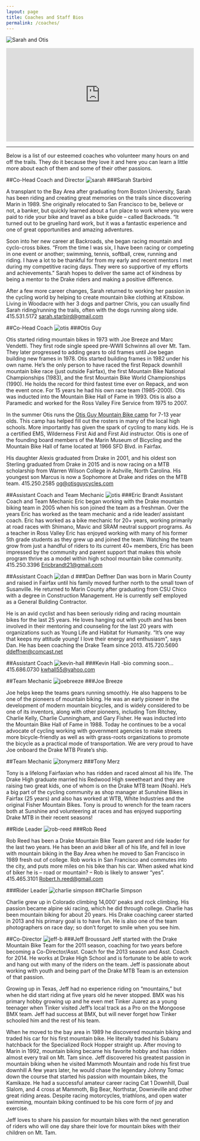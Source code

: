 ```yaml
---
layout: page
title: Coaches and Staff Bios
permalink: /coaches/
---
```

![Sarah and Otis](../images/otis+sarah.jpg)
<iframe src="https://docs.google.com/spreadsheets/d/199FFGxQ1bk2o0IvfIiAt8_eK7gsDK_Nwl2WCwTc4nXs/pubhtml?widget=true&amp;headers=false" style="border: 0" width="100%" height="250px" frameborder="0" scrolling="no"></iframe>

***

Below is a list of our esteemed coaches who volunteer many hours on and off the trails. They do it because they love it and here you can learn a little more about each of them and some of their other passions.

##Co-Head Coach and Director
![sarah](../images/Sarah-Starbird.jpg)
###Sarah Starbird
A transplant to the Bay Area after graduating from Boston University, Sarah has been riding and creating great memories on the trails since discovering Marin in 1989.She originally relocated to San Francisco to be, believe or not, a banker, but quickly learned about a fun place to work where you were paid to ride your bike and travel as a bike guide – called Backroads. “It turned out to be grueling hard work, but it was a fantastic experience and one of great opportunities and amazing adventures.Soon into her new career at Backroads, she began racing mountain and cyclo-cross bikes.  “From the time I was six, I have been racing or competing in one event or another; swimming, tennis, softball, crew, running and riding. I have a lot to be thankful for from my early and recent mentors I met during my competitive racing days. They were so supportive of my efforts and achievements.”  Sarah hopes to deliver the same act of kindness by being a mentor to the Drake riders and making a positive difference.After a few more career changes, Sarah returned to working her passion in the cycling world by helping to create mountain bike clothing at Kitsbow. Living in Woodacre with her 3 dogs and partner Chris, you can usually find Sarah riding/running the trails, often with the dogs running along side.415.531.5172sarah.starbird@gmail.com

##Co-Head Coach
![otis](../images/Otis-Guy.jpg)
###Otis Guy

Otis started riding mountain bikes in 1973 with Joe Breeze and Marc Vendetti. They first rode single speed pre-WWII Schwinns all over Mt. Tam. They later progressed to adding gears to old frames until Joe began building new frames in 1978. Otis started building frames in 1982 under his own name. He’s the only person to have raced the first Repack downhill mountain bike race (just outside Fairfax), the first Mountain Bike National Championships (1983), and the first Mountain Bike World Championships (1990). He holds the record for third fastest time ever on Repack, and won the event once. For 15 years he had his own race team (1985-2000). Otis was inducted into the Mountain Bike Hall of Fame in 1993. Otis is also a Paramedic and worked for the Ross Valley Fire Service from 1975 to 2007.In the summer Otis runs the [Otis Guy Mountain Bike camp][id] for 7-13 year olds. This camp has helped fill out the rosters in many of the local high schools. More importantly has given the spark of cycling to many kids. He is a certified EMS, Wilderness First Aid and First Aid instructor. Otis is one of the founding board members of the Marin Museum of Bicycling and the Mountain Bike Hall of fame located at 1966 SFD Blvd. in Fairfax.[id]:http://www.otisguymountainbikecamp.com/
His daughter Alexis graduated from Drake in 2001, and his oldest son Sterling graduated from Drake in 2015 and is now racing on a MTB scholarship from Warren Wilson College in Ashville, North Carolina. His youngest son Marcus is now a Sophomore at Drake and rides on the MTB team.415.250.2585og@otisguycycles.com

##Assistant Coach and Team Mechanic
![otis](../images/eric-brandt.png)
###Eric BrandtAssistant Coach and Team MechanicEric began working with the Drake mountain biking team in 2005 when his son joined the team as a freshman.  Over the years Eric has worked as the team mechanic and a ride leader/ assistant coach.  Eric has worked as a bike mechanic for 20+ years, working primarily at road races with Shimano, Mavic and SRAM neutral support programs.  As a teacher in Ross Valley Eric has enjoyed working with many of his former 5th grade students as they grew up and joined the team.  Watching the team grow from just a handful of riders to its current 40+ members, Eric has been impressed by the community and parent support that makes this whole program thrive as a model within high school mountain bike community.415.250.3396Ericbrandt21@gmail.com##Assistant Coach
![dan d](../images/dan-deffner.jpg)
###Dan DeffnerDan was born in Marin County and raised in Fairfax until his family moved further north to the small town of Susanville. He returned to Marin County after graduating from CSU Chico with a degree in Construction Management. He is currently self employed as a General Building Contractor.He is an avid cyclist and has been seriously riding and racing mountain bikes for the last 25 years. He loves hanging out with youth and has been involved in  their mentoring and counseling  for the last 20 years with organizations such as Young Life and Habitat for Humanity. “It’s one way that keeps my attitude young! I love their energy and enthusiasm", says Dan. He has been coaching the Drake Team since 2013.415.720.5690ddeffner@comcast.net##Assistant Coach![kevin-hall](../images/Kevin-Hall.jpg)###Kevin Hall-bio comming soon...415.686.0730kwhall55@yahoo.com##Team Mechanic
![joebreeze](../images/Joe-Breeze.jpg)###Joe BreezeJoe helps keep the teams gears running smoothly. He also happens to be one of the pioneers of mountain biking. He was an early pioneer in the development of modern mountain bicycles, and is widely considered to be one of its inventors, along with other pioneers, including Tom Ritchey, Charlie Kelly, Charlie Cunningham, and Gary Fisher. He was inducted into the Mountain Bike Hall of Fame in 1988.Today he continues to be a vocal advocate of cycling working with government agencies to make streets more bicycle-friendly as well as with grass-roots organizations to promote the bicycle as a practical mode of transportation.We are very proud to have Joe onboard the Drake MTB Pirate’s ship.##Team Mechanic![tonymerz](../images/tony-merz.jpg)###Tony MerzTony is a lifelong Fairfaxian who has ridden and raced almost all his life. The Drake High graduate married his Redwood High sweetheart and they are raising two great kids, one of whom is on the Drake MTB team (Noah). He’s a big part of the cycling community as shop manager at Sunshine Bikes in Fairfax (25 years) and also has worked at WTB, White Industries and the original Fisher Mountain Bikes. Tony is proud to wrench for the team racers both at Sunshine and volunteering at races and has enjoyed supporting Drake MTB in their recent seasons!##Ride Leader![rob-reed](../images/rob-reed.jpg)###Rob ReedRob Reed has been a Drake Mountain Bike Team parent and ride leader for the last two years.  He has been an avid biker all of his life, and fell in love with mountain biking in the Bay Area when he moved to San Francisco in 1989 fresh out of college.  Rob works in San Francisco and commutes into the city, and puts more miles on his bike than his car.  When asked what kind of biker he is – road or mountain? – Rob is likely to answer “yes”.415.465.3101Robert.h.reed@gmail.com###Rider Leader![charlie simpson](../images/Charlie_Simpson.jpg)##Charlie SimpsonCharlie grew up in Colorado climbing 14,000’ peaks and rock climbing. His passion became alpine ski racing, which he did through college. Charlie has been mountain biking for about 20 years. His Drake coaching career started in 2013 and his primary goal is to have fun. He is also one of the team photographers on race day; so don’t forget to smile when you see him.##Co-Director
![jeff-b](../images/Jeff-Broussard.jpg)###Jeff BroussardJeff started with the Drake Mountain Bike Team for the 2011 season, coaching for two years before becoming a Co-Director/Asst. Coach for the 2013 season and Asst. Coach for 2014. He works at Drake High School and is fortunate to be able to work and hang out with many of the riders on the team.  Jeff is passionate about working with youth and being part of the Drake MTB Team is an extension of that passion.Growing up in Texas, Jeff had no experience riding on “mountains,” but when he did start riding at five years old he never stopped.  BMX was his primary hobby growing up and he even met Tinker Juarez as a young teenager when Tinker visited Jeff’s local track as a Pro on the Mongoose BMX team.  Jeff had success at BMX, but will never forget how Tinker schooled him and the rest of his team.When he moved to the bay area in 1989 he discovered mountain biking and traded his car for his first mountain bike.  He literally traded his Subaru hatchback for the Specialized Rock Hopper straight up.  After moving to Marin in 1992, mountain biking became his favorite hobby and has ridden almost every trail on Mt. Tam since.  Jeff discovered his greatest passion in mountain biking when he visited Mammoth Mountain and rode his first true downhill A few years later, he would chase the legendary Johnny Tomac down the course that started his passion with mountain bikes, the Kamikaze.  He had a successful amateur career racing Cat 1 Downhill, Dual Slalom, and 4 cross at Mammoth, Big Bear, Northstar, Downieville and other great riding areas.  Despite racing motorcycles, triathlons, and open water swimming, mountain biking continued to be his core form of joy and exercise.Jeff loves to share his passion for mountain bikes with the next generation of riders who will one day share their love for mountain bikes with their children on Mt. Tam.